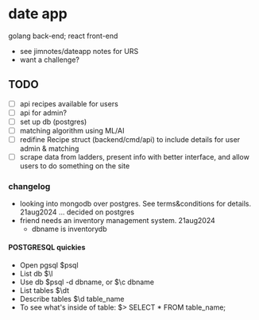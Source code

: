 # date app

golang back-end; react front-end
- see jimnotes/dateapp notes for URS
- want a challenge?

## TODO

- [ ] api recipes available for users
- [ ] api for admin?
- [ ] set up db (postgres)
- [ ] matching algorithm using ML/AI
- [ ] redifine Recipe struct (backend/cmd/api) to include details for user admin & matching
- [ ] scrape data from ladders, present info with better interface, and allow users to do something on the site

### changelog

- looking into mongodb over postgres. See terms&conditions for details. 21aug2024 ... decided on postgres
- friend needs an inventory management system. 21aug2024
    - dbname is inventorydb

#### POSTGRESQL quickies
- Open pgsql $psql
- List db $\l
- Use db $psql -d dbname, or $\c dbname
- List tables $\dt
- Describe tables $\d table_name
- To see what's inside of table: $> SELECT * FROM table_name;

